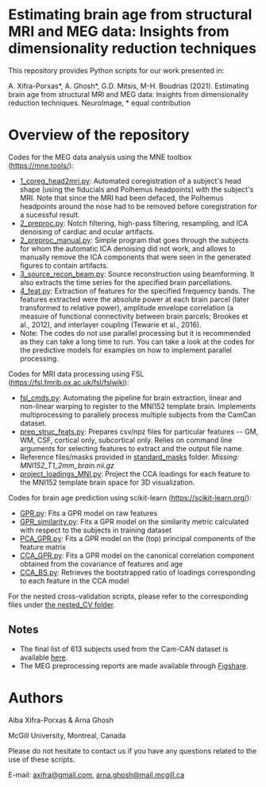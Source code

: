 # 
# Estimating brain age from structural MRI and MEG data: Insights from dimensionality reduction techniques

This repository provides Python scripts for our work presented in:

A. Xifra-Porxas*, A. Ghosh*, G.D. Mitsis, M-H. Boudrias (2021). Estimating brain age from structural MRI and MEG data: Insights from dimensionality reduction techniques. NeuroImage, * equal contribution

# Overview of the repository
Codes for the MEG data analysis using the MNE toolbox (https://mne.tools/):
- [1_coreg_head2mri.py](/meg/1_coreg_head2mri.py): Automated coregistration of a subject's head shape (using the fiducials and Polhemus headpoints) with the subject's MRI. Note that since the MRI had been defaced, the Polhemus headpoints around the nose had to be removed before coregistration for a sucessful result.
- [2_preproc.py](/meg/2_preproc.py): Notch filtering, high-pass filtering, resampling, and ICA denoising of cardiac and ocular artifacts.
- [2_preproc_manual.py](/meg/2_preproc_manual.py): Simple program that goes through the subjects for whom the automatic ICA denoising did not work, and allows to manually remove the ICA components that were seen in the generated figures to contain artifacts.
- [3_source_recon_beam.py](/meg/3_source_recon_beam.py): Source reconstruction using beamforming. It also extracts the time series for the specified brain parcellations. 
- [4_feat.py](/meg/4_feat.py): Extraction of features for the specified frequency bands. The features extracted were the absolute power at each brain parcel (later transformed to relative power), amplitude envelope correlation (a measure of functional connectivity between brain parcels; Brookes et al., 2012), and interlayer coupling (Tewarie et al., 2016). 
- Note: The codes do not use parallel processing but it is recommended as they can take a long time to run. You can take a look at the codes for the predictive models for examples on how to implement parallel processing.

Codes for MRI data processing using FSL (https://fsl.fmrib.ox.ac.uk/fsl/fslwiki):
- [fsl_cmds.py](/mri/fsl_cmds.py): Automating the pipeline for brain extraction, linear and non-linear warping to register to the MNI152 template brain. Implements multiprocessing to parallely process multiple subjects from the CamCan dataset. 
- [prep_struc_feats.py](/mri/prep_struc_feats.py): Prepares csv/npz files for particular features -- GM, WM, CSF, cortical only, subcortical only. Relies on command line arguments for selecting features to extract and the output file name.
- Reference files/masks provided in [standard_masks](/mri/standard_masks/) folder. _Missing: MNI152_T1_2mm_brain.nii.gz_
- [project_loadings_MNI.py](/mri/project_loadings_MNI.py): Project the CCA loadings for each feature to the MNI152 template brain space for 3D visualization.

Codes for brain age prediction using scikit-learn (https://scikit-learn.org/):
- [GPR.py](/Age_Prediction/GPR.py): Fits a GPR model on raw features
- [GPR_similarity.py](/Age_Prediction/GPR_similarity.py): Fits a GPR model on the similarity metric calculated with respect to the subjects in training dataset
- [PCA_GPR.py](/Age_Prediction/PCA_GPR.py): Fits a GPR model on the (top) principal components of the feature matrix
- [CCA_GPR.py](/Age_Prediction/CCA_GPR.py): Fits a GPR model on the canonical correlation component obtained from the covariance of features and age
- [CCA_BS.py](/Age_Prediction/CCA_BS.py): Retrieves the bootstrapped ratio of loadings corresponding to each feature in the CCA model

For the nested cross-validation scripts, please refer to the corresponding files under [the nested_CV folder](Age_Prediction/nested_CV).

## Notes

- The final list of 613 subjects used from the Cam-CAN dataset is available [here](Misc/CamCAN_subjects.txt).
- The MEG preprocessing reports are made available through [Figshare](https://figshare.com/collections/MEG_preprocessing_reports_of_the_article_Estimating_brain_age_from_structural_MRI_and_MEG_data_Insights_from_dimensionality_reduction_techniques_/5275385).

# Authors
Alba Xifra-Porxas & Arna Ghosh

McGill University, Montreal, Canada

Please do not hesitate to contact us if you have any questions related to the use of these scripts.

E-mail: axifra@gmail.com, arna.ghosh@mail.mcgill.ca
